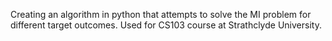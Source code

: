 Creating an algorithm in python that attempts to solve the MI problem for different target outcomes.
Used for CS103 course at Strathclyde University.
